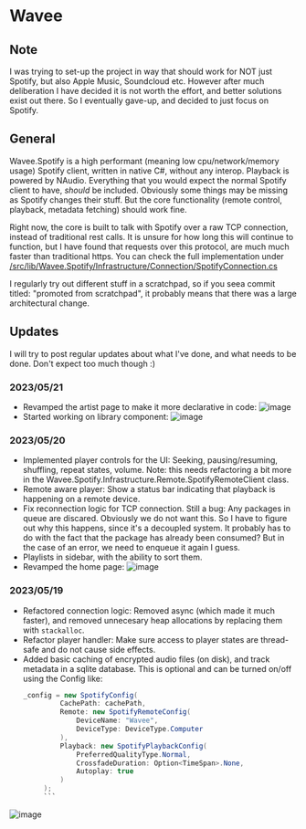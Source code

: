 # Wavee

## Note

I was trying to set-up the project in way that should work for NOT just Spotify, but also Apple Music, Soundcloud etc. 
However after much deliberation I have decided it is not worth the effort, and better solutions exist out there. 
So I eventually gave-up, and decided to just focus on Spotify.

## General
Wavee.Spotify is a high performant (meaning low cpu/network/memory usage) Spotify client, written in native C#, without any interop. 
Playback is powered by NAudio.
Everything that you would expect the normal Spotify client to have, *should* be included. Obviously some things may be missing as Spotify changes their stuff. But the core functionality (remote control, playback, metadata fetching) should work fine.

Right now, the core is built to talk with Spotify over a raw TCP connection, instead of traditional rest calls. It is unsure for how long this will continue to function, but I have found that requests over this protocol, are much much faster than traditional https.
You can check the full implementation under [/src/lib/Wavee.Spotify/Infrastructure/Connection/SpotifyConnection.cs](/src/lib/Wavee.Spotify/Infrastructure/Connection/SpotifyConnection.cs)

I regularly try out different stuff in a scratchpad, so if you seea commit titled: "promoted from scratchpad", it probably means that there was a large architectural change.

## Updates
I will try to post regular updates about what I've done, and what needs to be done. Don't expect too much though :)

### 2023/05/21
- Revamped the artist page to make it more declarative in code:
 ![image](https://github.com/christosk92/Wavee/assets/13438702/c9d15357-9e7b-48ae-9f6e-18d67d263adf)
- Started working on library component:
 ![image](https://github.com/christosk92/Wavee/assets/13438702/8737eee8-45e1-46e8-a44b-6e4da76f220e)



### 2023/05/20
- Implemented player controls for the UI: Seeking, pausing/resuming, shuffling, repeat states, volume.  Note: this needs refactoring a bit more in the Wavee.Spotify.Infrastructure.Remote.SpotifyRemoteClient class.
- Remote aware player: Show a status bar indicating that playback is happening on a remote device.
- Fix reconnection logic for TCP connection. Still a bug: Any packages in queue are discared. Obviously we do not want this. So I have to figure out why this happens, since it's a decoupled system. It probably has to do with the fact that the package has already been consumed? But in the case of an error, we need to enqueue it again I guess.
- Playlists in sidebar, with the ability to sort them.
- Revamped the home page:
![image](https://github.com/christosk92/Wavee/assets/13438702/23493ae5-6c66-4f80-bb9f-ba5db361cdf6)


### 2023/05/19 
- Refactored connection logic: Removed async (which made it much faster), and removed unnecesary heap allocations by replacing them with ``stackalloc``.
- Refactor player handler: Make sure access to player states are thread-safe and do not cause side effects.
- Added basic caching of encrypted audio files (on disk), and track metadata in a sqlite database. This is optional and can be turned on/off using the Config like:
   ```cs
   _config = new SpotifyConfig(
            CachePath: cachePath,
            Remote: new SpotifyRemoteConfig(
                DeviceName: "Wavee",
                DeviceType: DeviceType.Computer
            ),
            Playback: new SpotifyPlaybackConfig(
                PreferredQualityType.Normal,
                CrossfadeDuration: Option<TimeSpan>.None,
                Autoplay: true
            )
        );
        ```


![image](https://user-images.githubusercontent.com/13438702/211539400-25468ac1-2458-4b9e-b149-d27a5405a186.png)
